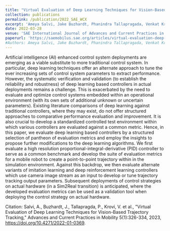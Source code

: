```yaml
---
title: "Virtual Evaluation of Deep Learning Techniques for Vision-Based Trajectory Tracking"
collection: publications
permalink: /publication/2022_SAE_WCX
excerpt: 'Ameya Salvi, Jake Buzhardt, Phanindra Tallapragada, Venkat Krovi, Jonathon M. Smereka, Mark Brudnak'
date: 2022-03-28
venue: 'SAE International Journal of Advances and Current Practices in Mobility'
paperurl: 'https://saemobilus.sae.org/articles/virtual-evaluation-deep-learning-techniques-vision-based-trajectory-tracking-2022-01-0369'
#Authors: Ameya Salvi, Jake Buzhardt, Phanindra Tallapragada, Venkat Krovi, Jonathon M. Smereka, Mark Brudnak.
---
```


Artificial intelligence (AI) enhanced control system deployments are emerging as a viable substitute to more traditional control system. In particular, deep learning techniques offer an alternate approach to tune the ever increasing sets of control system parameters to extract performance. However, the systematic verification and validation (to establish the reliability and robustness) of deep learning based controllers in actual deployments remains a challenge. This is exacerbated by the need to evaluate and optimize control systems embedded within an operational environment (with its own sets of additional unknown or uncertain parameters). Existing literature comparisons of deep learning against traditional controllers, where they may exist, do not offer structured approaches to comparative performance evaluation and improvement. It is also crucial to develop a standardized controlled test environment within which various controllers are evaluated against a common metric. Hence, in this paper, we evaluate deep learning based controllers by a structured selection of pantheon of evaluation metrics and employ the insights to propose further modifications to the deep learning algorithms. We first evaluate a high resolution proportional-integral-derivative (PID) controller to serve as a common benchmark and develop the suite of evaluation metrics for a mobile robot to create a point-to-point trajectory within in the simulation environment. Against this backdrop, we then evaluate alternate variants of imitation learning and deep reinforcement learning controllers which use camera image stream as an input to develop or tune trajectory tracking output parameters. Subsequent deployments of control strategies on actual hardware (in a Sim2Real transition) is anticipated, where the developed evaluation metrics can be used as a validation tool when deploying the control strategy on actual hardware.

Citation: Salvi, A., Buzhardt, J., Tallapragda, P., Krovi, V. et al., "Virtual Evaluation of Deep Learning Techniques for Vision-Based Trajectory Tracking," Advances and Current Practices in Mobility 5(1):326-334, 2023, https://doi.org/10.4271/2022-01-0369.
